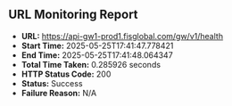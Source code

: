 ## URL Monitoring Report

- **URL:** https://api-gw1-prod1.fisglobal.com/gw/v1/health
- **Start Time:** 2025-05-25T17:41:47.778421
- **End Time:** 2025-05-25T17:41:48.064347
- **Total Time Taken:** 0.285926 seconds
- **HTTP Status Code:** 200
- **Status:** Success
- **Failure Reason:** N/A
